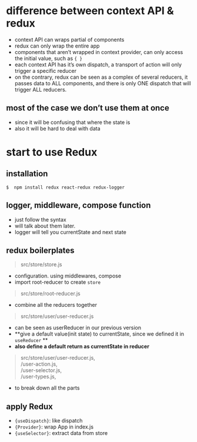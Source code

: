 # difference between context API & redux

- context API can wraps partial of components
- redux can only wrap the entire app
- components that aren’t wrapped in context provider, can only access the initial value, such as `{ }`
- each context API has it’s own dispatch, a transport of action will only trigger a specific reducer
- on the contrary, redux can be seen as a complex of several reducers, it passes data to ALL components, and there is only ONE dispatch that will trigger ALL reducers.

## most of the case we don’t use them at once

- since it will be confusing that where the state is
- also it will be hard to deal with data

# start to use Redux

## installation
`$  npm install redux react-redux redux-logger`

## logger, middleware, compose function
- just follow the syntax
- will talk about them later.
- logger will tell you currentState and next state

## redux boilerplates

> src/store/store.js

- configuration. using middlewares, compose
- import root-reducer to create `store`

> src/store/root-reducer.js

- combine all the reducers together

> src/store/user/user-reducer.js
- can be seen as userReducer in our previous version
- **give a default value(init state) to currentState, since we defined it in `useReducer` **
- **also define a default return as currentState in reducer**


> src/store/user/user-reducer.js, <br/>
>               /user-action.js, <br/>
>               /user-selector.js, <br/>
>               /user-types.js, <br/>
- to break down all the parts


## apply Redux
- `{useDispatch}`: like dispatch
- `{Provider}`: wrap App in index.js
- `{useSelector}`: extract data from store


